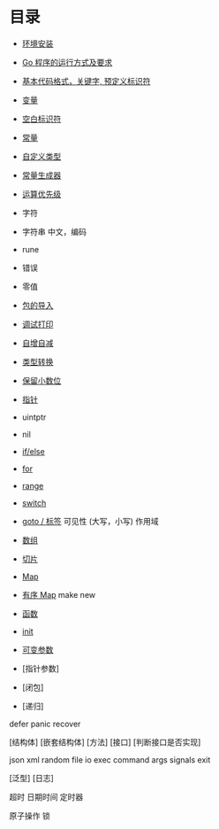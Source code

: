 # 目录

- [环境安装](installation.md)
- [Go 程序的运行方式及要求](buildandrun.md)
- [基本代码格式，关键字, 预定义标识符](basesyntaxandkeyword.md)
- [变量](variables.md)
- [空白标识符](blank_operator.md)
- [常量](const.md)
- [自定义类型](typedef.md)
- [常量生成器](iota.md)
- [运算优先级](operator_priority.md)
- 字符
- 字符串 中文，编码 
- rune
- 错误
- 零值

- [包的导入](import.md)
- [调试打印](print.md)
- [自增自减](inc_and_dec.md)
- [类型转换](data_convert.md)
- [保留小数位](decimal.md)
- [指针](pointer.md)
- uintptr 
- nil

- [if/else](if_else.md)
- [for](for.md)
- [range](range.md)
- [switch](switch.md)
- [goto / 标签](goto.md)
可见性 (大写，小写)
作用域

- [数组](array.md)
- [切片](slice.md)
- [Map](map.md)
- [有序 Map](sorted_map.md)
make 
new

- [函数](func.md)
- [init](init.md)
- [可变参数](variadic_func.md)
- [指针参数]
- [闭包]
- [递归]

defer
panic
recover

[结构体]
[嵌套结构体]
[方法]
[接口]
[判断接口是否实现]

json
xml
random
file io
exec
command args
signals
exit

[泛型]
[日志]

超时
日期时间
定时器

原子操作
锁
